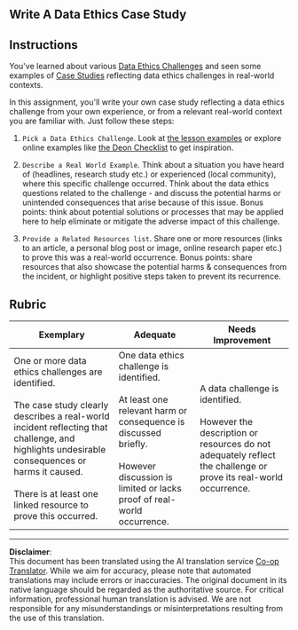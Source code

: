<!--
CO_OP_TRANSLATOR_METADATA:
{
  "original_hash": "b588c0fc73014f52520c666efc3e0cc3",
  "translation_date": "2025-08-31T11:11:32+00:00",
  "source_file": "1-Introduction/02-ethics/assignment.md",
  "language_code": "en"
}
-->
## Write A Data Ethics Case Study

## Instructions

You've learned about various [Data Ethics Challenges](README.md#2-ethics-challenges) and seen some examples of [Case Studies](README.md#3-case-studies) reflecting data ethics challenges in real-world contexts.

In this assignment, you'll write your own case study reflecting a data ethics challenge from your own experience, or from a relevant real-world context you are familiar with. Just follow these steps:

1. `Pick a Data Ethics Challenge`. Look at [the lesson examples](README.md#2-ethics-challenges) or explore online examples like [the Deon Checklist](https://deon.drivendata.org/examples/) to get inspiration.

2. `Describe a Real World Example`. Think about a situation you have heard of (headlines, research study etc.) or experienced (local community), where this specific challenge occurred. Think about the data ethics questions related to the challenge - and discuss the potential harms or unintended consequences that arise because of this issue. Bonus points: think about potential solutions or processes that may be applied here to help eliminate or mitigate the adverse impact of this challenge.

3. `Provide a Related Resources list`. Share one or more resources (links to an article, a personal blog post or image, online research paper etc.) to prove this was a real-world occurrence. Bonus points: share resources that also showcase the potential harms & consequences from the incident, or highlight positive steps taken to prevent its recurrence.



## Rubric

Exemplary | Adequate | Needs Improvement
--- | --- | -- |
One or more data ethics challenges are identified. <br/> <br/> The case study clearly describes a real-world incident reflecting that challenge, and highlights undesirable consequences or harms it caused. <br/><br/> There is at least one linked resource to prove this occurred. | One data ethics challenge is identified. <br/><br/> At least one relevant harm or consequence is discussed briefly. <br/><br/> However discussion is limited or lacks proof of real-world occurrence. | A data challenge is identified. <br/><br/> However the description or resources do not adequately reflect the challenge or prove its real-world occurrence. |

---

**Disclaimer**:  
This document has been translated using the AI translation service [Co-op Translator](https://github.com/Azure/co-op-translator). While we aim for accuracy, please note that automated translations may include errors or inaccuracies. The original document in its native language should be regarded as the authoritative source. For critical information, professional human translation is advised. We are not responsible for any misunderstandings or misinterpretations resulting from the use of this translation.
